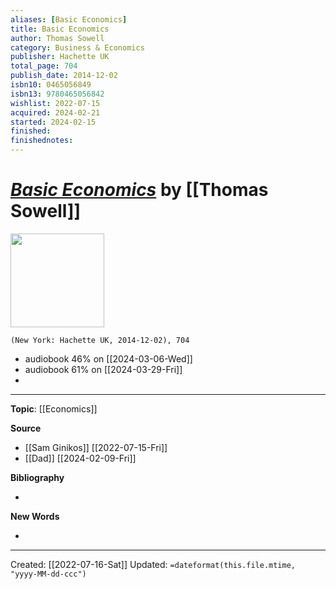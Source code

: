 ```yaml
---
aliases: [Basic Economics]
title: Basic Economics
author: Thomas Sowell
category: Business & Economics
publisher: Hachette UK
total_page: 704
publish_date: 2014-12-02
isbn10: 0465056849
isbn13: 9780465056842
wishlist: 2022-07-15
acquired: 2024-02-21
started: 2024-02-15
finished: 
finishednotes:
---
```

# *[Basic Economics]()* by [[Thomas Sowell]]

<img src="http://books.google.com/books/content?id=rVc4DgAAQBAJ&printsec=frontcover&img=1&zoom=1&source=gbs_api" width=150>

`(New York: Hachette UK, 2014-12-02), 704`

- audiobook 46% on [[2024-03-06-Wed]]
- audiobook 61% on [[2024-03-29-Fri]]
- 

--- 
**Topic**: [[Economics]]

**Source**
- [[Sam Ginikos]] [[2022-07-15-Fri]]
- [[Dad]] [[2024-02-09-Fri]]


**Bibliography**

- 

**New Words**

- 

---
Created: [[2022-07-16-Sat]]
Updated: `=dateformat(this.file.mtime, "yyyy-MM-dd-ccc")`
